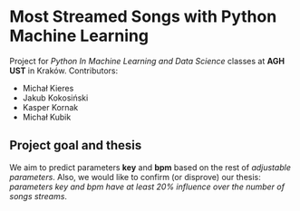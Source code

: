 # Most Streamed Songs with Python Machine Learning

Project for *Python In Machine Learning and Data Science* classes at **AGH UST** in Kraków.
Contributors:
  - Michał Kieres
  - Jakub Kokosiński
  - Kasper Kornak
  - Michał Kubik

## Project goal and thesis
We aim to predict parameters **key** and **bpm** based on the rest of *adjustable parameters*. Also, we would like to confirm (or disprove) our thesis: *parameters key and bpm have at least 20% influence over the number of songs streams*.
